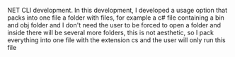 NET CLI development.
In this development, I developed a usage option that packs into one file a folder with files,
for example a c# file containing a bin and obj folder and I don't need the user to be forced to open a folder and inside there will be several more folders,
this is not aesthetic, so I pack everything into one file with the extension cs and the user will only run this file
